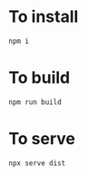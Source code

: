 # To install

```sh
npm i
```

# To build

```sh
npm run build
```

# To serve

```sh
npx serve dist
```
